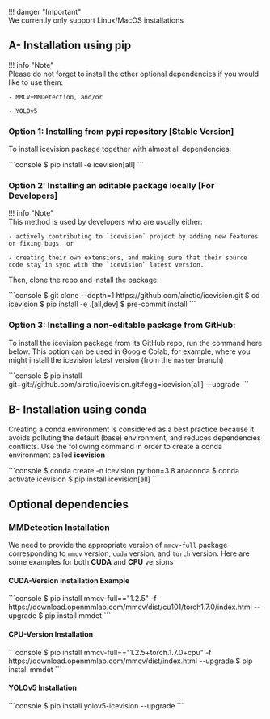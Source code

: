 !!! danger "Important"  
    We currently only support Linux/MacOS installations

## A- Installation using pip

!!! info "Note"  
    Please do not forget to install the other optional dependencies if you would like to use them:
    
    - MMCV+MMDetection, and/or 

    - YOLOv5 
### **Option 1:** Installing from pypi repository **[Stable Version]**
 
To install icevision package together with almost all dependencies:

<div class="termy">
```console
$ pip install -e icevision[all]
```
</div>


### **Option 2:** Installing an editable package locally **[For Developers]**

!!! info "Note"  
    This method is used by developers who are usually either:

    - actively contributing to `icevision` project by adding new features or fixing bugs, or 

    - creating their own extensions, and making sure that their source code stay in sync with the `icevision` latest version.

Then, clone the repo and install the package:
<div class="termy">
```console
$ git clone --depth=1 https://github.com/airctic/icevision.git
$ cd icevision
$ pip install -e .[all,dev]
$ pre-commit install
```
</div>


### **Option 3:** Installing a non-editable package from GitHub:

To install the icevision package from its GitHub repo, run the command here below. This option can be used in Google Colab,
for example, where you might install the icevision latest version (from the `master` branch)

<div class="termy">
```console
$ pip install git+git://github.com/airctic/icevision.git#egg=icevision[all] --upgrade
```
</div>


## B- Installation using conda
Creating a conda environment is considered as a best practice because it avoids polluting the default (base) environment, and reduces dependencies conflicts. Use the following command in order to create a conda environment called **icevision**

<div class="termy">
```console
$ conda create -n icevision python=3.8 anaconda
$ conda activate icevision
$ pip install icevision[all]
```
</div>

## Optional dependencies

### MMDetection Installation

We need to provide the appropriate version of `mmcv-full` package corresponding to `mmcv` version, `cuda` version, and `torch` version. Here are some examples for both **CUDA** and **CPU** versions  


#### CUDA-Version Installation Example
<div class="termy">
```console
$ pip install mmcv-full=="1.2.5" -f https://download.openmmlab.com/mmcv/dist/cu101/torch1.7.0/index.html --upgrade
$ pip install mmdet
```
</div>

#### CPU-Version Installation
<div class="termy">
```console
$ pip install mmcv-full=="1.2.5+torch.1.7.0+cpu" -f https://download.openmmlab.com/mmcv/dist/index.html --upgrade
$ pip install mmdet
```
</div>

#### YOLOv5 Installation
<div class="termy">
```console
$ pip install yolov5-icevision --upgrade
```
</div>